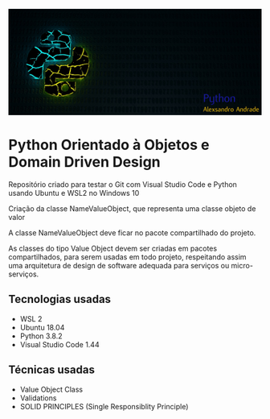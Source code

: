 <p align="center">
  <img src="banner-python.png" >
</p>

# Python Orientado à Objetos e Domain Driven Design

Repositório criado para testar o Git com Visual Studio Code e Python usando Ubuntu e WSL2 no Windows 10

Criação da classe NameValueObject, que representa uma classe objeto de valor

A classe NameValueObject deve ficar no pacote compartilhado do projeto.

As classes do tipo Value Object devem ser criadas em pacotes compartilhados, para serem usadas em todo 
projeto, respeitando assim uma arquitetura de design de software adequada para serviços ou micro-serviços.

<h2><strong>Tecnologias usadas</strong></h2>

- WSL 2
- Ubuntu 18.04
- Python 3.8.2
- Visual Studio Code 1.44

<h2><strong>Técnicas usadas</strong></h2>

- Value Object Class
- Validations
- SOLID PRINCIPLES (Single Responsiblity Principle)
